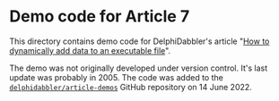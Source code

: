 # Demo code for Article 7

This directory contains demo code for DelphiDabbler's article "[How to dynamically add data to an executable file](https://delphidabbler.com/articles/article-7)".

The demo was not originally developed under version control. It's last update was probably in 2005. The code was added to the [`delphidabbler/article-demos`](https://github.com/delphidabbler/article-demos) GitHub repository on 14 June 2022.
